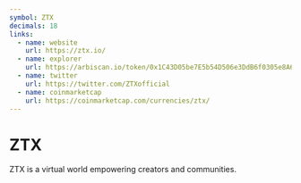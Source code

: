 ```yaml
---
symbol: ZTX
decimals: 18
links:
  - name: website
    url: https://ztx.io/
  - name: explorer
    url: https://arbiscan.io/token/0x1C43D05be7E5b54D506e3DdB6f0305e8A66CD04e
  - name: twitter
    url: https://twitter.com/ZTXofficial
  - name: coinmarketcap
    url: https://coinmarketcap.com/currencies/ztx/
---
```


# ZTX

ZTX is a virtual world empowering creators and communities.

